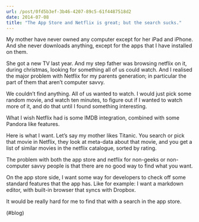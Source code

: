 ```yaml
---
url: /post/0fd5b3ef-3b46-4207-89c5-61f4487518d2
date: 2014-07-08
title: "The App Store and Netflix is great; but the search sucks."
---
```


My mother have never owned any computer except for her iPad and iPhone. And she never downloads anything, except for the apps that I have installed on them.



She got a new TV last year. And my step father was browsing netflix on it, during christmas, looking for something all of us could watch. And I realised the major problem with Netflix for my parents generation; in particular the part of them that aren&#8217;t computer savvy.



We couldn&#8217;t find anything. All of us wanted to watch. I would just pick some random movie, and watch ten minutes, to figure out if I wanted to watch more of it, and do that until I found something interesting.



What I wish Netflix had is some IMDB integration, combined with some Pandora like features.



Here is what I want. Let&#8217;s say my mother likes Titanic. You search or pick that movie in Netflix, they look at meta-data about that movie, and you get a list of similar movies in the netflix catalogue, sorted by rating.



The problem with both the app store and netflix for non-geeks or non-computer savvy people is that there are no good way to find what you want.



On the app store side, I want some way for developers to check off some standard features that the app has. Like for example: I want a markdown editor, with built-in browser that syncs with Dropbox.



It would be really hard for me to find that with a search in the app store.



(#blog)